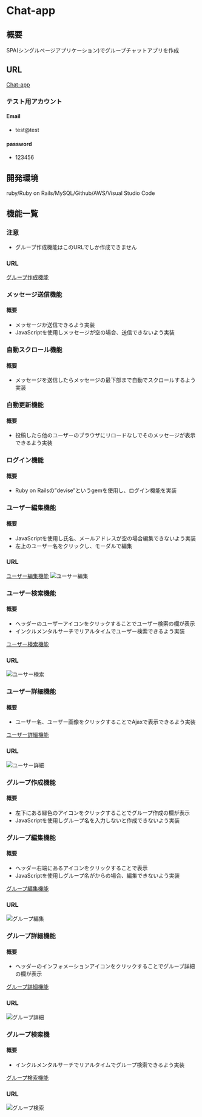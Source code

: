 #  Chat-app

##  概要
SPA(シングルページアプリケーション)でグループチャットアプリを作成

##  URL 
[Chat-app](http://3.114.20.168/)
### テスト用アカウント
####  Email
- test@test
####  password
- 123456
  
##  開発環境
ruby/Ruby on Rails/MySQL/Github/AWS/Visual Studio Code

##  機能一覧

###  注意
- グループ作成機能はこのURLでしか作成できません

### URL
[グループ作成機能](http://3.114.20.168/)

###  メッセージ送信機能 
#### 概要
- メッセージか送信できるよう実装
- JavaScriptを使用しメッセージが空の場合、送信できないよう実装

###  自動スクロール機能
#### 概要
- メッセージを送信したらメッセージの最下部まで自動でスクロールするよう実装

###  自動更新機能
#### 概要
- 投稿したら他のユーザーのブラウザにリロードなしでそのメッセージが表示できるよう実装

###  ログイン機能
#### 概要
- Ruby on Railsの”devise”というgemを使用し、ログイン機能を実装

###  ユーザー編集機能
 #### 概要
  - JavaScriptを使用し氏名、メールアドレスが空の場合編集できないよう実装
  - 左上のユーザー名をクリックし、モーダルで編集
### URL
  [ユーザー編集機能](http://3.114.20.168/)
  ![ユーサー編集](https://user-images.githubusercontent.com/53309563/75847044-79494c80-5e21-11ea-9b42-e66b3fe5ce10.png)
  
###  ユーザー検索機能
  #### 概要
  - ヘッダーのユーザーアイコンをクリックすることでユーザー検索の欄が表示
  - インクルメンタルサーチでリアルタイムでユーザー検索できるよう実装

  [ユーザー検索機能](http://3.114.20.168/groups/1/messages)
### URL
  ![ユーサー検索](https://user-images.githubusercontent.com/53309563/75778933-12358480-5d9c-11ea-94de-db22428f3a46.png)
  
###  ユーザー詳細機能
#### 概要
- ユーザー名、ユーザー画像をクリックすることでAjaxで表示できるよう実装

 [ユーザー詳細機能](http://3.114.20.168/groups/1/messages)
### URL
 ![ユーサー詳細](https://user-images.githubusercontent.com/53309563/75845812-9f6ced80-5e1d-11ea-8cf4-faa2ac703af9.png)

###  グループ作成機能
#### 概要
- 左下にある緑色のアイコンをクリックすることでグループ作成の欄が表示
- JavaScriptを使用しグループ名を入力しないと作成できないよう実装

###  グループ編集機能
#### 概要
- ヘッダー右端にあるアイコンをクリックすることで表示
- JavaScriptを使用しグループ名がからの場合、編集できないよう実装

 [グループ編集機能](http://3.114.20.168/groups/1/messages)
### URL
 ![グループ編集](https://user-images.githubusercontent.com/53309563/75845997-3174f600-5e1e-11ea-956c-010ceefff726.png)

###  グループ詳細機能
#### 概要
- ヘッダーのインフォメーションアイコンをクリックすることでグループ詳細の欄が表示

 [グループ詳細機能](http://3.114.20.168/groups/1/messages)
### URL
 ![グループ詳細](https://user-images.githubusercontent.com/53309563/75846306-40a87380-5e1f-11ea-8c6a-9cc02daa20da.png)


###  グループ検索機
#### 概要
- インクルメンタルサーチでリアルタイムでグループ検索できるよう実装

[グループ検索機能](http://3.114.20.168/groups/1/messages)
### URL
 ![グループ検索](https://user-images.githubusercontent.com/53309563/75846578-1dca8f00-5e20-11ea-9a9b-d14b5c692f6f.png)



